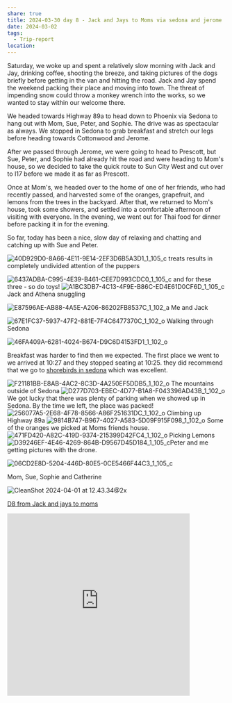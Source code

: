 ```yaml
---
share: true
title: 2024-03-30 day 8 - Jack and Jays to Moms via sedona and jerome
date: 2024-03-02
tags:
  - Trip-report
location: 
---
```


Saturday, we woke up and spent a relatively slow morning with Jack and Jay, drinking coffee, shooting the breeze, and taking pictures of the dogs briefly before getting in the van and hitting the road.    Jack and Jay spend the weekend packing their place and moving into town.  The threat of impending snow could throw a monkey wrench into the works, so we wanted to stay within our welcome there.  

We headed towards Highway 89a to head down to Phoenix via Sedona to hang out with Mom, Sue, Peter, and Sophie.  The drive was as spectacular as always.   We stopped in Sedona to grab breakfast and stretch our legs before heading towards Cottonwood and Jerome.  

After we passed through Jerome, we were going to head to Prescott, but Sue, Peter, and Sophie had already hit the road and were heading to Mom's house, so we decided to take the quick route to Sun City West and cut over to I17 before we made it as far as Prescott.

Once at Mom's, we headed over to the home of one of her friends, who had recently passed, and harvested some of the oranges, grapefruit, and lemons from the trees in the backyard.  After that, we returned to Mom's house, took some showers, and settled into a comfortable afternoon of visiting with everyone.  In the evening, we went out for Thai food for dinner before packing it in for the evening.

So far, today has been a nice, slow day of relaxing and chatting and catching up with Sue and Peter.  




![40D929D0-8A66-4E11-9E14-2EF3D6B5A3D1_1_105_c](../attachments/40D929D0-8A66-4E11-9E14-2EF3D6B5A3D1_1_105_c.jpeg)
treats results in completely undivided attention of the puppers

![6437ADBA-C995-4E39-B461-CEE7D993CDC0_1_105_c](../attachments/6437ADBA-C995-4E39-B461-CEE7D993CDC0_1_105_c.jpeg)
and for these three - so do toys!
![A1BC3DB7-4C13-4F9E-B86C-ED4E61D0CF6D_1_105_c](../attachments/A1BC3DB7-4C13-4F9E-B86C-ED4E61D0CF6D_1_105_c.jpeg)
Jack and Athena snuggling

![E87596AE-AB88-4A5E-A206-86202FB8537C_1_102_a](../attachments/E87596AE-AB88-4A5E-A206-86202FB8537C_1_102_a.jpeg)
Me and Jack

![67E1FC37-5937-47F2-881E-7F4C6477370C_1_102_o](../attachments/67E1FC37-5937-47F2-881E-7F4C6477370C_1_102_o.jpeg)
Walking through Sedona

![46FA409A-6281-4024-B674-D9C6D4153FD1_1_102_o](../attachments/46FA409A-6281-4024-B674-D9C6D4153FD1_1_102_o.jpeg)

Breakfast was harder to find then we expected.  The first place we went to we arrived at 10:27 and they stopped seating at 10:25.  they did recommend that we go to [shorebirds in sedona](https://shorebirdrestaurant.com/locations/sedona/) which was excellent.


![F21181BB-E8AB-4AC2-8C3D-4A250EF5DDB5_1_102_o](../attachments/F21181BB-E8AB-4AC2-8C3D-4A250EF5DDB5_1_102_o.jpeg)
The mountains outside of Sedona
![D277D703-EBEC-4D77-B1A8-F043396AD43B_1_102_o](../attachments/D277D703-EBEC-4D77-B1A8-F043396AD43B_1_102_o.jpeg)
We got lucky that there was plenty of parking when we showed up in Sedona.  By the time we left, the place was packed!
![256077A5-2E68-4F78-8566-A86F251631DC_1_102_o](../attachments/256077A5-2E68-4F78-8566-A86F251631DC_1_102_o.jpeg)
Climbing up Highway 89a
![9814B747-B967-4027-A583-5D09F915F098_1_102_o](../attachments/9814B747-B967-4027-A583-5D09F915F098_1_102_o.jpeg)
Some of the oranges we picked at Moms friends house.
![471FD420-A82C-419D-9374-215399D42FC4_1_102_o](../attachments/471FD420-A82C-419D-9374-215399D42FC4_1_102_o.jpeg)
Picking Lemons
![D39246EF-4E46-4269-864B-D9567D45D184_1_105_c](../attachments/D39246EF-4E46-4269-864B-D9567D45D184_1_105_c.jpeg)Peter and me getting pictures with the drone.


![06CD2E8D-5204-446D-80E5-0CE5466F44C3_1_105_c](../attachments/06CD2E8D-5204-446D-80E5-0CE5466F44C3_1_105_c.jpeg)

Mom, Sue, Sophie and Catherine

![CleanShot 2024-04-01 at 12.43.34@2x](../attachments/CleanShot%202024-04-01%20at%2012.43.34@2x.png)

[D8 from Jack and jays to moms](https://www.gaiagps.com/public/9wALsKc56ggU6FeIjn05a4xs/)

<iframe src="https://www.gaiagps.com/public/9wALsKc56ggU6FeIjn05a4xs/?embed=True" style="border:none; overflow-y: hidden; background-color:white; min-width: 320px; max-width:420px; width:100%; height: 420px;" seamless />

